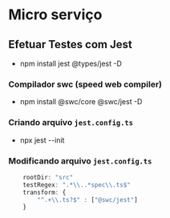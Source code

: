 # Micro serviço

## Efetuar Testes com Jest
-  npm install jest @types/jest -D
### Compilador swc (speed web compiler)
- npm install @swc/core @swc/jest -D
### Criando arquivo `jest.config.ts`
- npx jest --init
### Modificando arquivo `jest.config.ts`
```typescript
	rootDir: "src"
	testRegex: ".*\\..*spec\\.ts$"
	transform: {
		"^.+\\.ts?$" : ["@swc/jest"]
	}
```


